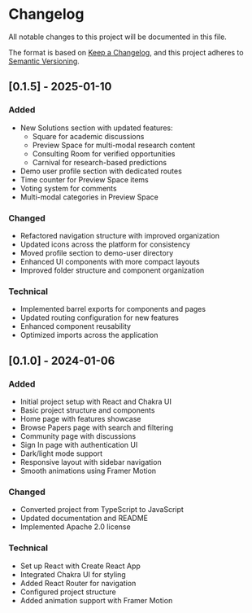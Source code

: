 # Changelog

All notable changes to this project will be documented in this file.

The format is based on [Keep a Changelog](https://keepachangelog.com/en/1.0.0/),
and this project adheres to [Semantic Versioning](https://semver.org/spec/v2.0.0.html).

## [0.1.5] - 2025-01-10

### Added
- New Solutions section with updated features:
  - Square for academic discussions
  - Preview Space for multi-modal research content
  - Consulting Room for verified opportunities
  - Carnival for research-based predictions
- Demo user profile section with dedicated routes
- Time counter for Preview Space items
- Voting system for comments
- Multi-modal categories in Preview Space

### Changed
- Refactored navigation structure with improved organization
- Updated icons across the platform for consistency
- Moved profile section to demo-user directory
- Enhanced UI components with more compact layouts
- Improved folder structure and component organization

### Technical
- Implemented barrel exports for components and pages
- Updated routing configuration for new features
- Enhanced component reusability
- Optimized imports across the application

## [0.1.0] - 2024-01-06

### Added
- Initial project setup with React and Chakra UI
- Basic project structure and components
- Home page with features showcase
- Browse Papers page with search and filtering
- Community page with discussions
- Sign In page with authentication UI
- Dark/light mode support
- Responsive layout with sidebar navigation
- Smooth animations using Framer Motion

### Changed
- Converted project from TypeScript to JavaScript
- Updated documentation and README
- Implemented Apache 2.0 license

### Technical
- Set up React with Create React App
- Integrated Chakra UI for styling
- Added React Router for navigation
- Configured project structure
- Added animation support with Framer Motion 